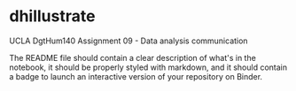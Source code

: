 # dhillustrate
UCLA DgtHum140 Assignment 09 - Data analysis communication

The README file should contain a clear description of what's in the notebook, it should be properly styled with markdown, and it should contain a badge to launch an interactive version of your repository on Binder.
